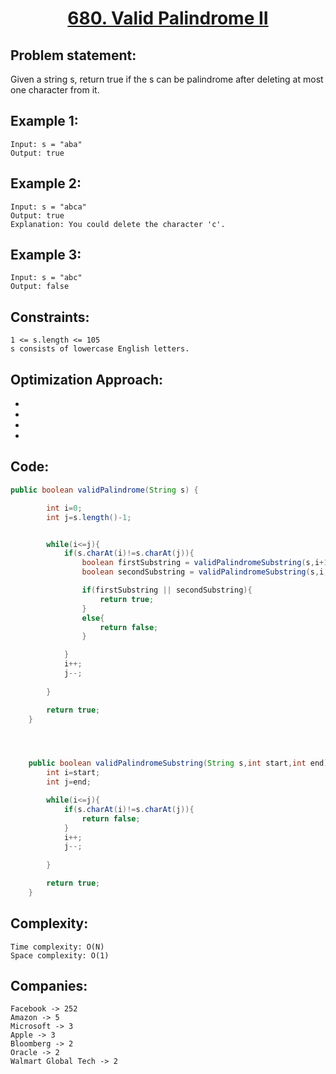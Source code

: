 <h1 align="center"><a href="https://leetcode.com/problems/valid-palindrome-ii/">680. Valid Palindrome II</a></h1>


## Problem statement:
Given a string s, return true if the s can be palindrome after deleting at most one character from it.

## Example 1:

```
Input: s = "aba"
Output: true
```

## Example 2:

```
Input: s = "abca"
Output: true
Explanation: You could delete the character 'c'.
```


## Example 3:

```
Input: s = "abc"
Output: false
```


## Constraints:

```
1 <= s.length <= 105
s consists of lowercase English letters.
```


 

## Optimization Approach:

- 
  
- 
  
-
  
- 



## Code: 

```java
public boolean validPalindrome(String s) {

        int i=0; 
        int j=s.length()-1;


        while(i<=j){
            if(s.charAt(i)!=s.charAt(j)){
                boolean firstSubstring = validPalindromeSubstring(s,i+1,j);
                boolean secondSubstring = validPalindromeSubstring(s,i,j-1);

                if(firstSubstring || secondSubstring){
                    return true;
                }
                else{
                    return false;
                }

            }
            i++;
            j--;
         
        }

        return true;
    }




    public boolean validPalindromeSubstring(String s,int start,int end){
        int i=start;
        int j=end;

        while(i<=j){
            if(s.charAt(i)!=s.charAt(j)){
                return false;
            }
            i++;
            j--;
            
        }

        return true;
    }

```







## Complexity:

```
Time complexity: O(N)
Space complexity: O(1)
```


## Companies:

```
Facebook -> 252
Amazon -> 5
Microsoft -> 3
Apple -> 3
Bloomberg -> 2
Oracle -> 2
Walmart Global Tech -> 2
```





